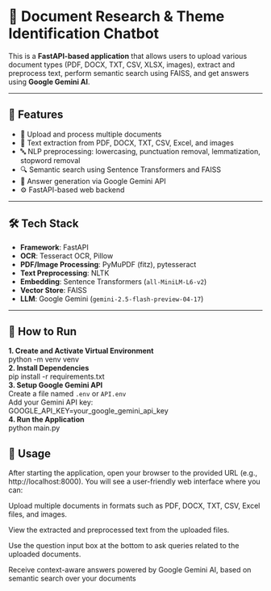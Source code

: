 # 📘 Document Research & Theme Identification Chatbot

This is a **FastAPI-based application** that allows users to upload various document types (PDF, DOCX, TXT, CSV, XLSX, images), extract and preprocess text, perform semantic search using FAISS, and get answers using **Google Gemini AI**.

---

## 🚀 Features

- 📄 Upload and process multiple documents  
- 🧠 Text extraction from PDF, DOCX, TXT, CSV, Excel, and images  
- 🔤 NLP preprocessing: lowercasing, punctuation removal, lemmatization, stopword removal  
- 🔍 Semantic search using Sentence Transformers and FAISS  
- 🤖 Answer generation via Google Gemini API  
- ⚙️ FastAPI-based web backend

---

## 🛠 Tech Stack

- **Framework**: FastAPI  
- **OCR**: Tesseract OCR, Pillow  
- **PDF/Image Processing**: PyMuPDF (fitz), pytesseract  
- **Text Preprocessing**: NLTK  
- **Embedding**: Sentence Transformers (`all-MiniLM-L6-v2`)  
- **Vector Store**: FAISS  
- **LLM**: Google Gemini (`gemini-2.5-flash-preview-04-17`)

---

## 🔧 How to Run

  **1. Create and Activate Virtual Environment**  
    python -m venv venv    
  **2. Install Dependencies**  
    pip install -r requirements.txt  
  **3. Setup Google Gemini API**  
    Create a file named `.env` or `API.env`  
    Add your Gemini API key:  
    GOOGLE_API_KEY=your_google_gemini_api_key  
  **4. Run the Application**  
    python main.py

## 📖 Usage

After starting the application, open your browser to the provided URL (e.g., http://localhost:8000). You will see a user-friendly web interface where you can:

   Upload multiple documents in formats such as PDF, DOCX, TXT, CSV, Excel files, and images.

   View the extracted and preprocessed text from the uploaded files.
 
   Use the question input box at the bottom to ask queries related to the uploaded documents.

   Receive context-aware answers powered by Google Gemini AI, based on semantic search over your documents



